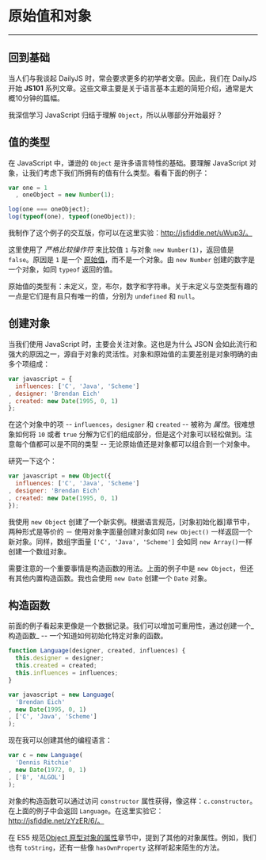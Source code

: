 # 原始值和对象

------

## 回到基础

当人们与我谈起 DailyJS 时，常会要求更多的初学者文章。因此，我们在 DailyJS 开始 __JS101__ 系列文章。这些文章主要是关于语言基本主题的简短介绍，通常是大概10分钟的篇幅。

我深信学习 JavaScript 归结于理解 `Object`，所以从哪部分开始最好？

## 值的类型

在 JavaScript 中，谦逊的 `Object` 是许多语言特性的基础。要理解 JavaScript 对象，让我们考虑下我们所拥有的值有什么类型。看看下面的例子：

```javascript
var one = 1
  , oneObject = new Number(1);

log(one === oneObject);
log(typeof(one), typeof(oneObject));
```

我制作了这个例子的交互版，你可以在这里实验：http://jsfiddle.net/uWup3/。

这里使用了 _严格比较操作符_ 来比较值 `1` 与对象 `new Number(1)`，返回值是 `false`。原因是 `1` 是一个 [原始值](http://es5.github.io/#x4.3.2)，而不是一个对象。由 `new Number` 创建的数字是一个对象，如同 `typeof` 返回的值。

原始值的类型有：未定义，空，布尔，数字和字符串。关于未定义与空类型有趣的一点是它们是有且只有唯一的值，分别为 `undefined` 和 `null`。

## 创建对象

当我们使用 JavaScript 时，主要会关注对象。这也是为什么 JSON 会如此流行和强大的原因之一，源自于对象的灵活性。对象和原始值的主要差别是对象明确的由多个项组成：

```javascript
var javascript = {  
  influences: ['C', 'Java', 'Scheme']
, designer: 'Brendan Eich'
, created: new Date(1995, 0, 1)
};
```

在这个对象中的项 -- `influences`，`designer` 和 `created` -- 被称为 _属性_。很难想象如何将 `10` 或者 `true` 分解为它们的组成部分，但是这个对象可以轻松做到。注意每个值都可以是不同的类型 -- 无论原始值还是对象都可以组合到一个对象中。

研究一下这个：

```javascript
var javascript = new Object({  
  influences: ['C', 'Java', 'Scheme']
, designer: 'Brendan Eich'
, created: new Date(1995, 0, 1)
});
```

我使用 `new Object` 创建了一个新实例。根据语言规范，[对象初始化器]章节中，两种形式是等价的 － 使用对象字面量创建对象如同 `new Object()` 一样返回一个新对象。同样，数组字面量 `['C', 'Java', 'Scheme']` 会如同 `new Array()`一样创建一个数组对象。

需要注意的一个重要事情是构造函数的用法。上面的例子中是 `new Object`，但还有其他内置构造函数。我也会使用 `new Date` 创建一个 `Date` 对象。

## 构造函数

前面的例子看起来更像是一个数据记录。我们可以增加可重用性，通过创建一个_构造函数_ -- 一个知道如何初始化特定对象的函数。

```javascript
function Language(designer, created, influences) {  
  this.designer = designer;
  this.created = created;
  this.influences = influences;
}

var javascript = new Language(  
  'Brendan Eich'
, new Date(1995, 0, 1)
, ['C', 'Java', 'Scheme']
);
```

现在我可以创建其他的编程语言：

```javascript
var c = new Language(  
  'Dennis Ritchie'
, new Date(1972, 0, 1)
, ['B', 'ALGOL']
);
```

对象的构造函数可以通过访问 `constructor` 属性获得，像这样：`c.constructor`。在上面的例子中会返回 `Language`。在这里实验它：http://jsfiddle.net/zYzER/6/。

在 ES5 规范[Object 原型对象的属性](http://es5.github.com/#x15.2.4)章节中，提到了其他的对象属性。例如，我们也有 `toString`，还有一些像 `hasOwnProperty` 这样听起来陌生的方法。
